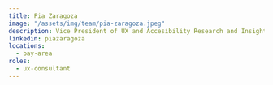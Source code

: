 ```yaml
---
title: Pia Zaragoza
image: "/assets/img/team/pia-zaragoza.jpeg"
description: Vice President of UX and Accesibility Research and Insights
linkedin: piazaragoza
locations:
  - bay-area
roles:
  - ux-consultant
---
```

